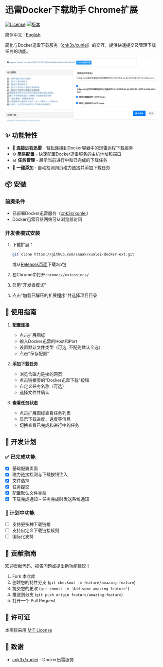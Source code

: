 # 迅雷Docker下载助手 Chrome扩展

[![License](https://img.shields.io/badge/license-MIT-blue.svg)](LICENSE)
[![版本](https://img.shields.io/badge/版本-1.1.0-green.svg)](https://github.com/saaak/xunlei-docker-ext/releases)

简体中文 | [English](README_EN.md)

简化与Docker迅雷下载服务（[cnk3x/xunlei](https://github.com/cnk3x/xunlei)）的交互，提供快速提交及管理下载任务的功能。



![扩展截图](assets/screenshot.png)

## ✨ 功能特性

- 🐳 **连接远程迅雷** - 轻松连接到Docker容器中的迅雷远程下载服务
- ⚙️ **简易配置** - 快速配置Docker迅雷服务的主机地址和端口
- 📊 **任务管理** - 展示当前进行中和已完成的下载任务
- 🔗 **一键添加** - 自动检测网页磁力链接并添加下载任务

## 📦 安装

### 前提条件
- 已部署Docker迅雷服务（[cnk3x/xunlei](https://github.com/cnk3x/xunlei)）
- Docker迅雷容器网络可从浏览器访问

### 开发者模式安装

1. 下载扩展：
   ```bash
   git clone https://github.com/saaak/xunlei-docker-ext.git
   ```
   或从[Releases页面](https://github.com/saaak/xunlei-docker-ext/releases)下载zip包

2. 在Chrome中打开`chrome://extensions/`

3. 启用"开发者模式"

4. 点击"加载已解压的扩展程序"并选择项目目录

## 🚀 使用指南

1. **配置连接**
   - 点击扩展图标
   - 输入Docker迅雷的Host和Port
   - 设置默认文件类型（可选, 不配则默认全选）
   - 点击"保存配置"

2. **添加下载任务**
   - 浏览含磁力链接的网页
   - 点击链接旁的"Docker迅雷下载"按钮
   - 自定义任务名称（可选）
   - 选择文件并确认

3. **查看任务状态**
   - 点击扩展图标查看任务列表
   - 显示下载进度、速度等信息
   - 切换查看已完成和进行中的任务

## 📝 开发计划

### ✅ 已完成功能
- [x] 基础配置页面
- [x] 磁力链接检测与下载按钮注入
- [x] 文件选择
- [x] 任务提交
- [x] 配置默认文件类型
- [x] 下载完成通知 - 任务完成时发送系统通知

### 🚧 计划中功能
- [ ] 支持更多种下载链接
- [ ] 支持自定义下载链接规则
- [ ] 国际化支持

## 👥 贡献指南

欢迎贡献代码、报告问题或提出新功能建议！

1. Fork 本仓库
2. 创建您的特性分支 (`git checkout -b feature/amazing-feature`)
3. 提交您的更改 (`git commit -m 'Add some amazing feature'`)
4. 推送到分支 (`git push origin feature/amazing-feature`)
5. 打开一个 Pull Request

## 📜 许可证

本项目采用 [MIT License](LICENSE)

## 🙏 致谢

- [cnk3x/xunlei](https://github.com/cnk3x/xunlei) - Docker迅雷服务
